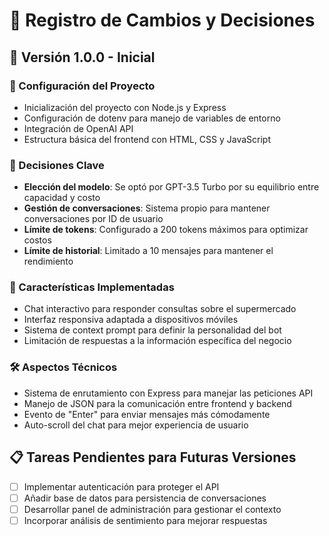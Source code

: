 # 📝 Registro de Cambios y Decisiones

## 📅 Versión 1.0.0 - Inicial

### 🔨 Configuración del Proyecto
- Inicialización del proyecto con Node.js y Express
- Configuración de dotenv para manejo de variables de entorno
- Integración de OpenAI API
- Estructura básica del frontend con HTML, CSS y JavaScript

### 🧠 Decisiones Clave
- **Elección del modelo**: Se optó por GPT-3.5 Turbo por su equilibrio entre capacidad y costo
- **Gestión de conversaciones**: Sistema propio para mantener conversaciones por ID de usuario
- **Límite de tokens**: Configurado a 200 tokens máximos para optimizar costos
- **Límite de historial**: Limitado a 10 mensajes para mantener el rendimiento

### 🚀 Características Implementadas
- Chat interactivo para responder consultas sobre el supermercado
- Interfaz responsiva adaptada a dispositivos móviles
- Sistema de context prompt para definir la personalidad del bot
- Limitación de respuestas a la información específica del negocio

### 🛠️ Aspectos Técnicos
- Sistema de enrutamiento con Express para manejar las peticiones API
- Manejo de JSON para la comunicación entre frontend y backend
- Evento de "Enter" para enviar mensajes más cómodamente
- Auto-scroll del chat para mejor experiencia de usuario

## 📋 Tareas Pendientes para Futuras Versiones
- [ ] Implementar autenticación para proteger el API
- [ ] Añadir base de datos para persistencia de conversaciones
- [ ] Desarrollar panel de administración para gestionar el contexto
- [ ] Incorporar análisis de sentimiento para mejorar respuestas 